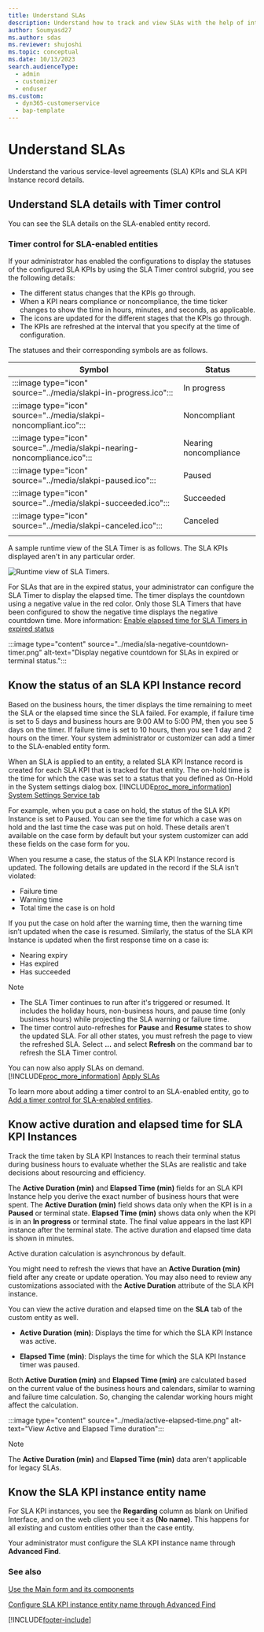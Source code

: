 ```yaml
---
title: Understand SLAs
description: Understand how to track and view SLAs with the help of interactive dashboards in Customer Service workspace for Dynamics 365 Customer Service.
author: Soumyasd27
ms.author: sdas
ms.reviewer: shujoshi
ms.topic: conceptual
ms.date: 10/13/2023
search.audienceType: 
  - admin
  - customizer
  - enduser
ms.custom: 
  - dyn365-customerservice
  - bap-template
---
```


# Understand SLAs

Understand the various service-level agreements (SLA) KPIs and SLA KPI Instance record details.

## Understand SLA details with Timer control

You can see the SLA details on the SLA-enabled entity record.

### Timer control for SLA-enabled entities

If your administrator has enabled the configurations to display the statuses of the configured SLA KPIs by using the SLA Timer control subgrid, you see the following details:

- The different status changes that the KPIs go through.
- When a KPI nears compliance or noncompliance, the time ticker changes to show the time in hours, minutes, and seconds, as applicable.
- The icons are updated for the different stages that the KPIs go through.
- The KPIs are refreshed at the interval that you specify at the time of configuration.

The statuses and their corresponding symbols are as follows.

| Symbol | Status |
|------|----------|
| :::image type="icon" source="../media/slakpi-in-progress.ico"::: | In progress |
|:::image type="icon" source="../media/slakpi-noncompliant.ico":::| Noncompliant |
|:::image type="icon" source="../media/slakpi-nearing-noncompliance.ico":::| Nearing noncompliance |
|:::image type="icon" source="../media/slakpi-paused.ico":::| Paused |
| :::image type="icon" source="../media/slakpi-succeeded.ico":::| Succeeded |
| :::image type="icon" source="../media/slakpi-canceled.ico":::| Canceled |
|||

A sample runtime view of the SLA Timer is as follows. The SLA KPIs displayed aren't in any particular order.

![Runtime view of SLA Timers.](../media/sla-timer-runtime.png "Runtime view of SLA Timers")

For SLAs that are in the expired status, your administrator can configure the SLA Timer to display the elapsed time. The timer displays the countdown using a negative value in the red color. Only those SLA Timers that have been configured to show the negative time displays the negative countdown time. More information: [Enable elapsed time for SLA Timers in expired status](../administer/add-timer-control-case-form-track-time-against-sla.md#enable-elapsed-time-for-sla-timers-in-expired-status)

:::image type="content" source="../media/sla-negative-countdown-timer.png" alt-text="Display negative countdown for SLAs in expired or terminal status.":::

## Know the status of an SLA KPI Instance record

Based on the business hours, the timer displays the time remaining to meet the SLA or the elapsed time since the SLA failed. For example, if failure time is set to 5 days and business hours are 9:00 AM to 5:00 PM, then you see 5 days on the timer. If failure time is set to 10 hours, then you see 1 day and 2 hours on the timer. Your system administrator or customizer can add a timer to the SLA-enabled entity form.

When an SLA is applied to an entity, a related SLA KPI Instance record is created for each SLA KPI that is tracked for that entity. The on-hold time is the time for which the case was set to a status that you defined as On-Hold in the System settings dialog box. [!INCLUDE[proc_more_information](../../includes/proc-more-information.md)] [System Settings Service tab](/power-platform/admin/system-settings-dialog-box-service-tab)

For example, when you put a case on hold, the status of the SLA KPI Instance is set to Paused. You can see the time for which a case was on hold and the last time the case was put on hold. These details aren't available on the case form by default but your system customizer can add these fields on the case form for you.

When you resume a case, the status of the SLA KPI Instance record is updated. The following details are updated in the record if the SLA isn’t violated:

- Failure time
- Warning time
- Total time the case is on hold

If you put the case on hold after the warning time, then the warning time isn’t updated when the case is resumed. Similarly, the status of the SLA KPI Instance is updated when the first response time on a case is:

- Nearing expiry
- Has expired
- Has succeeded

> [!NOTE]
> - The SLA Timer continues to run after it's triggered or resumed. It includes the holiday hours, non-business hours, and pause time (only business hours) while projecting the SLA warning or failure time.  
> - The timer control auto-refreshes for **Pause** and **Resume** states to show the updated SLA. For all other states, you must refresh the page to view the refreshed SLA. Select **...** and select **Refresh** on the command bar to refresh the SLA Timer control.

You can now also apply SLAs on demand. [!INCLUDE[proc_more_information](../../includes/proc-more-information.md)] [Apply SLAs](../administer/apply-slas.md#apply-slas)

To learn more about adding a timer control to an SLA-enabled entity, go to [Add a timer control for SLA-enabled entities](../administer/add-timer-control-case-form-track-time-against-sla.md).

## Know active duration and elapsed time for SLA KPI Instances

Track the time taken by SLA KPI Instances to reach their terminal status during business hours to evaluate whether the SLAs are realistic and take decisions about resourcing and efficiency.

The **Active Duration (min)** and **Elapsed Time (min)** fields for an SLA KPI Instance help you derive the exact number of business hours that were spent. The **Active Duration (min)** field shows data only when the KPI is in a **Paused** or terminal state. **Elapsed Time (min)** shows data only when the KPI is in an **In progress** or terminal state. The final value appears in the last KPI instance after the terminal state. The active duration and elapsed time data is shown in minutes.

Active duration calculation is asynchronous by default.

You might need to refresh the views that have an **Active Duration (min)** field after any create or update operation. You may also need to review any customizations associated with the **Active Duration** attribute of the SLA KPI instance.

You can view the active duration and elapsed time on the **SLA** tab of the custom entity as well.

- **Active Duration (min)**: Displays the time for which the SLA KPI Instance was active.

- **Elapsed Time (min)**: Displays the time for which the SLA KPI Instance timer was paused.

Both **Active Duration (min)** and **Elapsed Time (min)** are calculated based on the current value of the business hours and calendars, similar to warning and failure time calculation. So, changing the calendar working hours might affect the calculation.

:::image type="content" source="../media/active-elapsed-time.png" alt-text="View Active and Elapsed Time duration":::

> [!NOTE]
> The **Active Duration (min)** and **Elapsed Time (min)** data aren't applicable for legacy SLAs.

## Know the SLA KPI instance entity name

For SLA KPI instances, you see the **Regarding** column as blank on Unified Interface, and on the web client you see it as **(No name)**. This happens for all existing and custom entities other than the case entity.

Your administrator must configure the SLA KPI instance name through **Advanced Find**.

### See also

[Use the Main form and its components](../../customerengagement/on-premises/customize/use-main-form-and-components.md)  

[Configure SLA KPI instance entity name through Advanced Find](../administer/define-service-level-agreements.md#configure-sla-kpi-instance-entity-name-through-advanced-find)

[!INCLUDE[footer-include](../../includes/footer-banner.md)]
